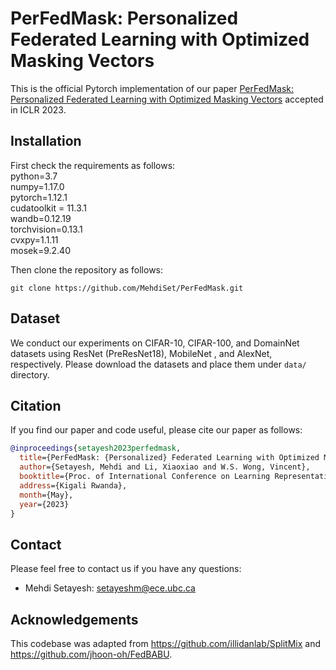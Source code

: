 # PerFedMask: Personalized Federated Learning with Optimized Masking Vectors

This is the official Pytorch implementation of our paper [PerFedMask: Personalized Federated Learning with Optimized Masking Vectors](https://openreview.net/pdf?id=hxEIgUXLFF) accepted in ICLR 2023.

## Installation

First check the requirements as follows:\
python=3.7\
numpy=1.17.0\
pytorch=1.12.1\
cudatoolkit = 11.3.1\
wandb=0.12.19\
torchvision=0.13.1\
cvxpy=1.1.11\
mosek=9.2.40

Then clone the repository as follows:
```shell
git clone https://github.com/MehdiSet/PerFedMask.git
```

## Dataset

We conduct our experiments on CIFAR-10, CIFAR-100, and DomainNet datasets using ResNet (PreResNet18), MobileNet , and AlexNet, respectively. Please download the datasets and place them under `data/` directory.


## Citation

If you find our paper and code useful, please cite our paper as follows:
```bibtex
@inproceedings{setayesh2023perfedmask,
  title={PerFedMask: {Personalized} Federated Learning with Optimized Masking Vectors},
  author={Setayesh, Mehdi and Li, Xiaoxiao and W.S. Wong, Vincent},
  booktitle={Proc. of International Conference on Learning Representations (ICLR)},
  address={Kigali Rwanda},
  month={May},
  year={2023}
}
```

## Contact

Please feel free to contact us if you have any questions:
- Mehdi Setayesh: setayeshm@ece.ubc.ca

## Acknowledgements
This codebase was adapted from https://github.com/illidanlab/SplitMix and https://github.com/jhoon-oh/FedBABU.

